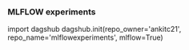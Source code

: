 ### MLFLOW experiments

import dagshub
dagshub.init(repo_owner='ankitc21', repo_name='mlflowexperiments', mlflow=True)

